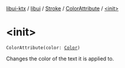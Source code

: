 [libui-ktx](../../../index.md) / [libui](../../index.md) / [Stroke](../index.md) / [ColorAttribute](index.md) / [&lt;init&gt;](./-init-.md)

# &lt;init&gt;

`ColorAttribute(color: `[`Color`](../-color/index.md)`)`

Changes the color of the text it is applied to.

